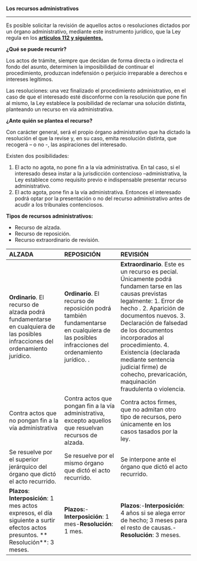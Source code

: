 **Los recursos administrativos**

---

Es posible solicitar la revisión de aquellos actos o resoluciones dictados por un órgano administrativo, mediante este instrumento jurídico, que la Ley regula en los [**artículos 112 y siguientes.**](https://www.boe.es/buscar/act.php?id=BOE-A-2015-10565&tn=1&p=20151002#a112)

**¿Qué se puede recurrir?**

Los actos de trámite, siempre que decidan de forma directa o indirecta el fondo del asunto, determinen la imposibilidad de continuar el procedimiento, produzcan indefensión o perjuicio irreparable a derechos e intereses legítimos.

Las resoluciones: una vez finalizado el procedimiento administrativo, en el caso de que el interesado esté disconforme con la resolución que pone fin al mismo, la Ley establece la posibilidad de reclamar una solución distinta, planteando un recurso en vía administrativa.

**¿Ante quién se plantea el recurso?**

Con carácter general, será el propio órgano administrativo que ha dictado la resolución el que la revise y, en su caso, emita resolución distinta, que recogerá – o no -, las aspiraciones del interesado.

Existen dos posibilidades:

1. El acto no agota, no pone fin a la vía administrativa. En tal caso, si el interesado desea instar a la jurisdicción contencioso –administrativa, la Ley establece como requisito previo e indispensable presentar recurso administrativo.
2. El acto agota, pone fin a la vía administrativa. Entonces el interesado podrá optar por la presentación o no del recurso administrativo antes de acudir a los tribunales contenciosos.

**Tipos de recursos administrativos:**

* Recurso de alzada.
* Recurso de reposición.
* Recurso extraordinario de revisión.

| **ALZADA** | **REPOSICIÓN** | **REVISIÓN** |
| :--- | :--- | :--- |
| **Ordinario**. El recurso de alzada podrá  fundamentarse en cualquiera de las   posibles infracciones del ordenamiento jurídico. | **Ordinario**. El recurso de reposición podrá también fundamentarse en cualquiera de las posibles infracciones del ordenamiento jurídico. . | **Extraordinario**. Este es un recurso es  pecial. Únicamente podrá fundamen   tarse en las causas previstas legalmente:                                                             1. Error de hecho .                                 2. Aparición de documentos nuevos.  3. Declaración de falsedad de los       documentos incorporados al procedimiento.                                                    4. Existencia \(declarada mediante sentencia judicial firme\) de cohecho,        prevaricación, maquinación fraudulenta o violencia. |
| Contra actos que no pongan fin a la vía administrativa | Contra actos que pongan fin a la vía administrativa, excepto aquellos que resuelvan recursos de alzada. | Contra actos firmes, que no admitan otro tipo de recursos, pero únicamente en los casos tasados por la ley. |
| Se resuelve por el superior jerárquico del órgano que dictó el acto recurrido. | Se resuelve por el mismo órgano que dictó el acto recurrido. | Se interpone ante el órgano que dictó el acto recurrido. |
| **Plazos**:                                                     **Interposición**: 1 mes actos expresos, el día siguiente a surtir efectos actos presuntos.                                 **                 Resolución**: 3 meses. | **Plazos:**-**Interposición**: 1 mes-**Resolución**: 1 mes. | **Plazos**:-**Interposición**: 4 años si se alega error de hecho; 3 meses para el resto de causas.-**Resolución**: 3 meses. |



